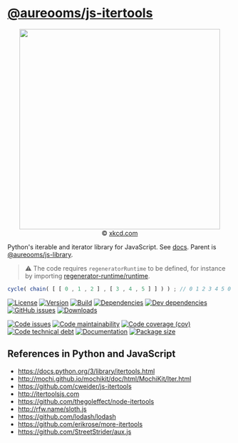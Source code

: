 # [@aureooms/js-itertools](https://aureooms.github.io/js-itertools)

<p align="center">
<a href="https://xkcd.com/353">
<img src="https://imgs.xkcd.com/comics/python.png" width="450">
</a><br/>
© <a href="https://xkcd.com">xkcd.com</a>
</p>

Python's iterable and iterator library for JavaScript.
See [docs](https://aureooms.github.io/js-itertools).
Parent is [@aureooms/js-library](https://github.com/aureooms/js-library).

> :warning: The code requires `regeneratorRuntime` to be defined, for instance by importing
> [regenerator-runtime/runtime](https://www.npmjs.com/package/regenerator-runtime).

```js
cycle( chain( [ [ 0 , 1 , 2 ] , [ 3 , 4 , 5 ] ] ) ) ; // 0 1 2 3 4 5 0 1 ...
```

[![License](https://img.shields.io/github/license/aureooms/js-itertools.svg)](https://raw.githubusercontent.com/aureooms/js-itertools/main/LICENSE)
[![Version](https://img.shields.io/npm/v/@aureooms/js-itertools.svg)](https://www.npmjs.org/package/@aureooms/js-itertools)
[![Build](https://img.shields.io/travis/aureooms/js-itertools/main.svg)](https://travis-ci.org/aureooms/js-itertools/branches)
[![Dependencies](https://img.shields.io/david/aureooms/js-itertools.svg)](https://david-dm.org/aureooms/js-itertools)
[![Dev dependencies](https://img.shields.io/david/dev/aureooms/js-itertools.svg)](https://david-dm.org/aureooms/js-itertools?type=dev)
[![GitHub issues](https://img.shields.io/github/issues/aureooms/js-itertools.svg)](https://github.com/aureooms/js-itertools/issues)
[![Downloads](https://img.shields.io/npm/dm/@aureooms/js-itertools.svg)](https://www.npmjs.org/package/@aureooms/js-itertools)

[![Code issues](https://img.shields.io/codeclimate/issues/aureooms/js-itertools.svg)](https://codeclimate.com/github/aureooms/js-itertools/issues)
[![Code maintainability](https://img.shields.io/codeclimate/maintainability/aureooms/js-itertools.svg)](https://codeclimate.com/github/aureooms/js-itertools/trends/churn)
[![Code coverage (cov)](https://img.shields.io/codecov/c/gh/aureooms/js-itertools/main.svg)](https://codecov.io/gh/aureooms/js-itertools)
[![Code technical debt](https://img.shields.io/codeclimate/tech-debt/aureooms/js-itertools.svg)](https://codeclimate.com/github/aureooms/js-itertools/trends/technical_debt)
[![Documentation](https://aureooms.github.io/js-itertools/badge.svg)](https://aureooms.github.io/js-itertools/source.html)
[![Package size](https://img.shields.io/bundlephobia/minzip/@aureooms/js-itertools)](https://bundlephobia.com/result?p=@aureooms/js-itertools)

## References in Python and JavaScript

  - https://docs.python.org/3/library/itertools.html
  - http://mochi.github.io/mochikit/doc/html/MochiKit/Iter.html
  - https://github.com/cweider/js-itertools
  - http://itertoolsjs.com
  - https://github.com/thegoleffect/node-itertools
  - http://rfw.name/sloth.js
  - https://github.com/lodash/lodash
  - https://github.com/erikrose/more-itertools
  - https://github.com/StreetStrider/aux.js
